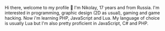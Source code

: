 Hi there, welcome to my profile 👋 I'm Nikolay, 17 years and from Russia. I'm interested in programming, graphic design (2D as usual), gaming and game hacking. Now i'm learning PHP, JavaScript and Lua. My language of choice is usually Lua but I'm also pretty proficient in JavaScript, C# and PHP.
